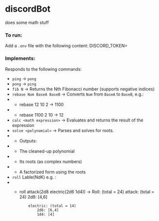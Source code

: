 # discordBot

does some math stuff

### To run:
Add a `.env` file with the following content:
DISCORD_TOKEN=<your token>


### Implements:
Responds to the following commands:

- `ping` → `pong`
- `pong` → `ping`
- `fib N` → Returns the Nth Fibonacci number (supports negative indices)
- `rebase Num BaseA BaseB` → Converts `Num` from `BaseA` to `BaseB`, e.g.:
- - rebase 12 10 2 -> 1100
- - rebase 1100 2 10 -> 12
- `calc <math expression>` → Evaluates and returns the result of the expression
- `solve <polynomial>` → Parses and solves for roots.
- - Outputs:
- - The cleaned-up polynomial
- - Its roots (as complex numbers)
- - A factorized form using the roots
- `roll` Lable(NdK) e.g. : 
- - roll attack(2d8 electric(2d6 1d4)) →
    Roll: (total = 24)
        attack: (total = 24)
            2d8: [4,6]

            electric: (total = 14)
                2d6: [6,4]
                1d4: [4]
